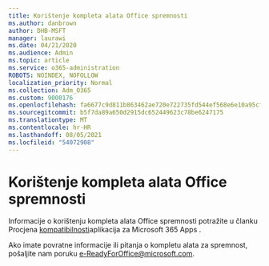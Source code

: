 ```yaml
---
title: Korištenje kompleta alata Office spremnosti
ms.author: danbrown
author: DHB-MSFT
manager: laurawi
ms.date: 04/21/2020
ms.audience: Admin
ms.topic: article
ms.service: o365-administration
ROBOTS: NOINDEX, NOFOLLOW
localization_priority: Normal
ms.collection: Adm_O365
ms.custom: 9000176
ms.openlocfilehash: fa6677c9d811b863462ae720e722735fd544ef568e6e10a95cff35e54948735e
ms.sourcegitcommit: b5f7da89a650d2915dc652449623c78be6247175
ms.translationtype: MT
ms.contentlocale: hr-HR
ms.lasthandoff: 08/05/2021
ms.locfileid: "54072908"
---
```

# <a name="using-the-office-readiness-toolkit"></a>Korištenje kompleta alata Office spremnosti

Informacije o korištenju kompleta alata Office spremnosti potražite u članku Procjena [kompatibilnosti](https://docs.microsoft.com/DeployOffice/readiness-toolkit-application-compatibility-microsoft-365-apps)aplikacija za Microsoft 365 Apps .

Ako imate povratne informacije ili pitanja o kompletu alata za spremnost, pošaljite nam poruku e-ReadyForOffice@microsoft.com.
